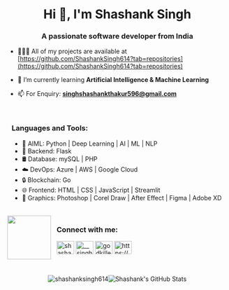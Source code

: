 <h1 align="center">Hi 👋, I'm Shashank Singh</h1>
<h3 align="center">A passionate software developer from India</h3>
  
- 🧑🏻‍💻 All of my projects are available at [https://github.com/ShashankSingh614?tab=repositories](https://github.com/ShashankSingh614?tab=repositories)

- 🌱 I’m currently learning **Artificial Intelligence & Machine Learning**

- 📫 For Enquiry: **singhshashankthakur596@gmail.com**
<br>
<div style="margin-left: 10px;">
  <h3 align="left">Languages and Tools:</h3>
  <ul>
    <li>🤖 AIML: Python | Deep Learning | AI | ML | NLP</li>
    <li>🚀 Backend: Flask</li>
    <li>🛢️ Database: mySQL | PHP</li>
    <li>☁️ DevOps: Azure | AWS | Google Cloud</li>
    <li>🔒 Blockchain: Go
    <li>🌐 Frontend: HTML | CSS | JavaScript | Streamlit</li>
    <li>🎨 Graphics: Photoshop | Corel Draw | After Effect | Figma | Adobe XD</li>
  </ul>
</div>
</div>
<br>

<div style="display: flex; align-items: center;">
  <img align="left" width="100" height="100" src="https://i.pinimg.com/originals/73/ed/50/73ed50d9bfde8459aa2407f561224508.png">
  <div style="margin-left: 10px;">
    <h3 align="left">Connect with me:</h3>
    <p align="left">
      <a href="https://linkedin.com/in/shashank-singh-230911249" target="blank"><img align="center" src="https://raw.githubusercontent.com/rahuldkjain/github-profile-readme-generator/master/src/images/icons/Social/linked-in-alt.svg" alt="shashank-singh-230911249" height="30" width="40" /></a>
      <a href="https://instagram.com/__singhshashank" target="blank"><img align="center" src="https://raw.githubusercontent.com/rahuldkjain/github-profile-readme-generator/master/src/images/icons/Social/instagram.svg" alt="__singhshashank" height="30" width="40" /></a>
      <a href="https://discord.gg/godkiller9194" target="blank"><img align="center" src="https://raw.githubusercontent.com/rahuldkjain/github-profile-readme-generator/master/src/images/icons/Social/discord.svg" alt="godkiller9194" height="30" width="40" /></a>
      <a href="https://dev.to/https://devfolio.co/@godkiller596" target="blank"><img align="center" src="https://raw.githubusercontent.com/rahuldkjain/github-profile-readme-generator/master/src/images/icons/Social/devto.svg" alt="https://devfolio.co/@godkiller596" height="30" width="40" /></a>
    </p>
  </div>
</div>
<br>
<br>

<!-- GitHub Stats -->
<div style="display: flex; justify-content: center; align-items: center;">
  <img src="https://github-readme-stats.vercel.app/api/top-langs/?username=ShashankSingh614&theme=vision-friendly-dark&show_icons=true&hide_border=true&layout=compact" alt="shashanksingh614" />
  <img src="https://github-readme-stats.vercel.app/api?username=ShashankSingh614&theme=vision-friendly-dark&show_icons=true&hide_border=true&count_private=true" alt="Shashank's GitHub Stats">
</div>
